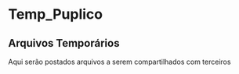 # Temp_Puplico
Arquivos Temporários
--
Aqui serão postados arquivos a serem compartilhados com terceiros
